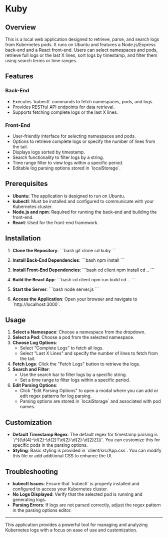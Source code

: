 # Kuby

## Overview

This is a local web application designed to retrieve, parse, and search logs from Kubernetes pods. It runs on Ubuntu and features a Node.js/Express back-end and a React front-end. Users can select namespaces and pods, retrieve full logs or the last X lines, sort logs by timestamp, and filter them using search terms or time ranges.

## Features

### Back-End
- Executes \`kubectl\` commands to fetch namespaces, pods, and logs.
- Provides RESTful API endpoints for data retrieval.
- Supports fetching complete logs or the last X lines.

### Front-End
- User-friendly interface for selecting namespaces and pods.
- Options to retrieve complete logs or specify the number of lines from the tail.
- Displays logs sorted by timestamp.
- Search functionality to filter logs by a string.
- Time range filter to view logs within a specific period.
- Editable log parsing options stored in \`localStorage\`.

## Prerequisites

- **Ubuntu**: The application is designed to run on Ubuntu.
- **kubectl**: Must be installed and configured to communicate with your Kubernetes cluster.
- **Node.js and npm**: Required for running the back-end and building the front-end.
- **React**: Used for the front-end framework.

## Installation

1. **Clone the Repository**:
   \`\`\`bash
   git clone <repository-url>
   cd kuby
   \`\`\`

2. **Install Back-End Dependencies**:
   \`\`\`bash
   npm install
   \`\`\`

3. **Install Front-End Dependencies**:
   \`\`\`bash
   cd client
   npm install
   cd ..
   \`\`\`

4. **Build the React App**:
   \`\`\`bash
   cd client
   npm run build
   cd ..
   \`\`\`

5. **Start the Server**:
   \`\`\`bash
   node server.js
   \`\`\`

6. **Access the Application**:
   Open your browser and navigate to \`http://localhost:3000\`.

## Usage

1. **Select a Namespace**: Choose a namespace from the dropdown.
2. **Select a Pod**: Choose a pod from the selected namespace.
3. **Choose Log Options**:
   - Select "Complete Logs" to fetch all logs.
   - Select "Last X Lines" and specify the number of lines to fetch from the tail.
4. **Fetch Logs**: Click the "Fetch Logs" button to retrieve the logs.
5. **Search and Filter**:
   - Use the search bar to filter logs by a specific string.
   - Set a time range to filter logs within a specific period.
6. **Edit Parsing Options**:
   - Click "Edit Parsing Options" to open a modal where you can add or edit regex patterns for log parsing.
   - Parsing options are stored in \`localStorage\` and associated with pod names.

## Customization

- **Default Timestamp Regex**: The default regex for timestamp parsing is \`/^\[(\d{4}-\d{2}-\d{2}T\d{2}:\d{2}:\d{2}Z)\]/\`. You can customize this for specific pods in the parsing options.
- **Styling**: Basic styling is provided in \`client/src/App.css\`. You can modify this file or add additional CSS to enhance the UI.

## Troubleshooting

- **kubectl Issues**: Ensure that \`kubectl\` is properly installed and configured to access your Kubernetes cluster.
- **No Logs Displayed**: Verify that the selected pod is running and generating logs.
- **Parsing Errors**: If logs are not parsed correctly, adjust the regex pattern in the parsing options editor.

---

This application provides a powerful tool for managing and analyzing Kubernetes logs with a focus on ease of use and customization.
